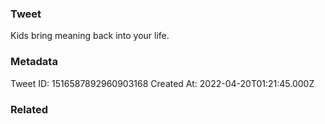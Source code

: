 ### Tweet
Kids bring meaning back into your life.

### Metadata
Tweet ID: 1516587892960903168
Created At: 2022-04-20T01:21:45.000Z

### Related

